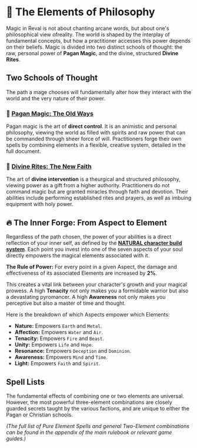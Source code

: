 # 🔮 The Elements of Philosophy

Magic in Reval is not about chanting arcane words, but about one's philosophical view ofreality. The world is shaped by the interplay of fundamental concepts, but how a practitioner accesses this power depends on their beliefs. Magic is divided into two distinct schools of thought: the raw, personal power of **Pagan Magic**, and the divine, structured **Divine Rites**.

## Two Schools of Thought

The path a mage chooses will fundamentally alter how they interact with the world and the very nature of their power.

### 🌳 [Pagan Magic: The Old Ways](PAGAN-MAGIC.md)
Pagan magic is the art of **direct control**. It is an animistic and personal philosophy, viewing the world as filled with spirits and raw power that can be commanded through sheer force of will. Practitioners forge their own spells by combining elements in a flexible, creative system, detailed in the full document.


### 🙏 [Divine Rites: The New Faith](CHRISTIAN-MAGIC.md)
The art of **divine intervention** is a theurgical and structured philosophy, viewing power as a gift from a higher authority. Practitioners do not command magic but are granted miracles through faith and devotion. Their abilities include performing established rites and prayers, as well as imbuing equipment with holy power.


## 🔥 The Inner Forge: From Aspect to Element

Regardless of the path chosen, the power of your abilities is a direct reflection of your inner self, as defined by the **[NATURAL character build system](BUILD.md)**. Each point you invest into one of the seven aspects of your soul directly empowers the magical elements associated with it.

**The Rule of Power:** For every point in a given Aspect, the damage and effectiveness of its associated Elements are increased by **2%**.

This creates a vital link between your character's growth and your magical prowess. A high **Tenacity** not only makes you a formidable warrior but also a devastating pyromancer. A high **Awareness** not only makes you perceptive but also a master of time and thought.

Here is the breakdown of which Aspects empower which Elements:

-   **Nature:** Empowers `Earth` and `Metal`.
-   **Affection:** Empowers `Water` and `Air`.
-   **Tenacity:** Empowers `Fire` and `Beast`.
-   **Unity:** Empowers `Life` and `Hope`.
-   **Resonance:** Empowers `Deception` and `Dominion`.
-   **Awareness:** Empowers `Mind` and `Time`.
-   **Light:** Empowers `Faith` and `Spirit`.

## Spell Lists

The fundamental effects of combining one or two elements are universal. However, the most powerful three-element combinations are closely guarded secrets taught by the various factions, and are unique to either the Pagan or Christian schools.

*(The full list of Pure Element Spells and general Two-Element combinations can be found in the appendix of the main rulebook or relevant game guides.)*
